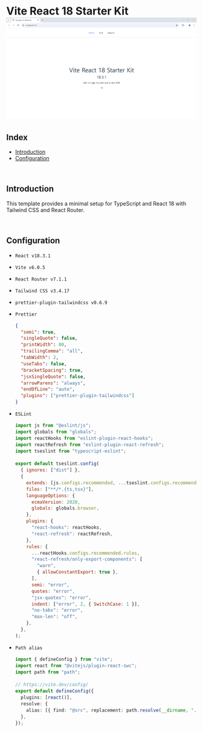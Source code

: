 <h1> Vite React 18 Starter Kit

<img src="./src/assets/home.png" />
<br/>

<h2>Index</h2>

- [Introduction](#introduction)
- [Configuration](#configuration)

<br/>

## Introduction

This template provides a minimal setup for TypeScript and React 18 with Tailwind CSS and React Router.

<br/>

## Configuration

- `React v18.3.1`
- `Vite v6.0.5`
- `React Router v7.1.1`
- `Tailwind CSS v3.4.17`
- `prettier-plugin-tailwindcss v0.6.9`
- `Prettier`

  ```json
  {
    "semi": true,
    "singleQuote": false,
    "printWidth": 80,
    "trailingComma": "all",
    "tabWidth": 2,
    "useTabs": false,
    "bracketSpacing": true,
    "jsxSingleQuote": false,
    "arrowParens": "always",
    "endOfLine": "auto",
    "plugins": ["prettier-plugin-tailwindcss"]
  }
  ```

- `ESLint`

  ```javascript
  import js from "@eslint/js";
  import globals from "globals";
  import reactHooks from "eslint-plugin-react-hooks";
  import reactRefresh from "eslint-plugin-react-refresh";
  import tseslint from "typescript-eslint";

  export default tseslint.config(
    { ignores: ["dist"] },
    {
      extends: [js.configs.recommended, ...tseslint.configs.recommended],
      files: ["**/*.{ts,tsx}"],
      languageOptions: {
        ecmaVersion: 2020,
        globals: globals.browser,
      },
      plugins: {
        "react-hooks": reactHooks,
        "react-refresh": reactRefresh,
      },
      rules: {
        ...reactHooks.configs.recommended.rules,
        "react-refresh/only-export-components": [
          "warn",
          { allowConstantExport: true },
        ],
        semi: "error",
        quotes: "error",
        "jsx-quotes": "error",
        indent: ["error", 2, { SwitchCase: 1 }],
        "no-tabs": "error",
        "max-len": "off",
      },
    },
  );
  ```

- `Path alias`

  ```typescript
  import { defineConfig } from "vite";
  import react from "@vitejs/plugin-react-swc";
  import path from "path";

  // https://vite.dev/config/
  export default defineConfig({
    plugins: [react()],
    resolve: {
      alias: [{ find: "@src", replacement: path.resolve(__dirname, "./src") }],
    },
  });
  ```
